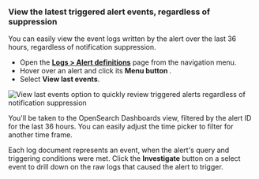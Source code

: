 ### View the latest triggered alert events, regardless of suppression

You can easily view the event logs written by the alert over the last 36 hours, regardless of notification suppression.

* Open the [**Logs > Alert definitions**](https://app.logz.io/#/dashboard/triggers/alert-definitions)
page from the navigation menu.
* Hover over an alert and click its **Menu button <i class="li li-ellipsis-v"></i>**.
* Select **View last events**.

![View last events option to quickly review triggered alerts regardless of notification suppression](https://dytvr9ot2sszz.cloudfront.net/logz-docs/alerts/view-last-events-new-nav.png)

You'll be taken to the OpenSearch Dashboards view, filtered by the alert ID for the last 36 hours. You can easily adjust the time picker to filter for another time frame.

Each log document represents an event, when the alert's query and triggering conditions were met. Click the **Investigate** button on a select event to drill down on the raw logs that caused the alert to trigger.
